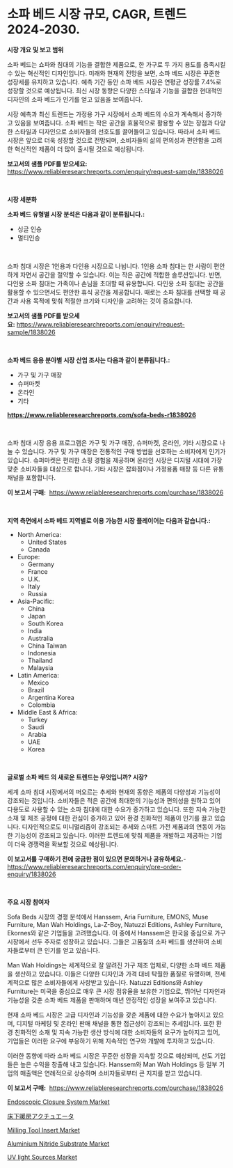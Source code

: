 <p><h1>소파 베드 시장 규모, CAGR, 트렌드 2024-2030.</h1></p><p><strong>시장 개요 및 보고 범위</strong></p>
<p><p>소파 베드는 쇼파와 침대의 기능을 결합한 제품으로, 한 가구로 두 가지 용도를 충족시킬 수 있는 혁신적인 디자인입니다. 미래와 현재의 전망을 보면, 소파 베드 시장은 꾸준한 성장세를 유지하고 있습니다. 예측 기간 동안 소파 베드 시장은 연평균 성장률 7.4%로 성장할 것으로 예상됩니다. 최신 시장 동향은 다양한 스타일과 기능을 결합한 현대적인 디자인의 소파 베드가 인기를 얻고 있음을 보여줍니다.</p><p>시장 예측과 최신 트렌드는 가정용 가구 시장에서 소파 베드의 수요가 계속해서 증가하고 있음을 보여줍니다. 소파 베드는 작은 공간을 효율적으로 활용할 수 있는 장점과 다양한 스타일과 디자인으로 소비자들의 선호도를 끌어들이고 있습니다. 따라서 소파 베드 시장은 앞으로 더욱 성장할 것으로 전망되며, 소비자들의 삶의 편의성과 편안함을 고려한 혁신적인 제품이 더 많이 출시될 것으로 예상됩니다.</p></p>
<p><strong>보고서의 샘플 PDF를 받으세요:</strong> <a href="https://www.reliableresearchreports.com/enquiry/request-sample/1838026">https://www.reliableresearchreports.com/enquiry/request-sample/1838026</a></p>
<p>&nbsp;</p>
<p><strong>시장 세분화</strong></p>
<p><strong>소파 베드 유형별 시장 분석은 다음과 같이 분류됩니다.:</strong></p>
<p><ul><li>싱글 인승</li><li>멀티인승</li></ul></p>
<p>&nbsp;</p>
<p><p>소파 침대 시장은 1인용과 다인용 시장으로 나뉩니다. 1인용 소파 침대는 한 사람이 편안하게 자면서 공간을 절약할 수 있습니다. 이는 작은 공간에 적합한 솔루션입니다. 반면, 다인용 소파 침대는 가족이나 손님을 초대할 때 유용합니다. 다인용 소파 침대는 공간을 활용할 수 있으면서도 편안한 휴식 공간을 제공합니다. 때로는 소파 침대를 선택할 때 공간과 사용 목적에 맞춰 적절한 크기와 디자인을 고려하는 것이 중요합니다.</p></p>
<p><strong>보고서의 샘플 PDF를 받으세요:</strong>&nbsp;<a href="https://www.reliableresearchreports.com/enquiry/request-sample/1838026">https://www.reliableresearchreports.com/enquiry/request-sample/1838026</a></p>
<p>&nbsp;</p>
<p><strong> 소파 베드 응용 분야별 시장 산업 조사는 다음과 같이 분류됩니다.:</strong></p>
<p><ul><li>가구 및 가구 매장</li><li>슈퍼마켓</li><li>온라인</li><li>기타</li></ul></p>
<p><strong><a href="https://www.reliableresearchreports.com/sofa-beds-r1838026">https://www.reliableresearchreports.com/sofa-beds-r1838026</a></strong></p>
<p>&nbsp;</p>
<p><p>소파 침대 시장 응용 프로그램은 가구 및 가구 매장, 슈퍼마켓, 온라인, 기타 시장으로 나눌 수 있습니다. 가구 및 가구 매장은 전통적인 구매 방법을 선호하는 소비자에게 인기가 있습니다. 슈퍼마켓은 편리한 쇼핑 경험을 제공하며 온라인 시장은 디지털 시대에 가장 맞춘 소비자들을 대상으로 합니다. 기타 시장은 잡화점이나 가정용품 매장 등 다른 유통 채널을 포함합니다.</p></p>
<p><strong>이 보고서 구매:</strong>&nbsp; <a href="https://www.reliableresearchreports.com/purchase/1838026">https://www.reliableresearchreports.com/purchase/1838026</a></p>
<p>&nbsp;</p>
<p><strong>지역 측면에서 소파 베드 지역별로 이용 가능한 시장 플레이어는 다음과 같습니다.:</strong></p>
<p><ul>
    <li>
        North America:
        <ul>
            <li>United States</li>
            <li>Canada</li>
        </ul>
    </li>
    <li>
        Europe:
        <ul>
            <li>Germany</li>
            <li>France</li>
            <li>U.K.</li>
            <li>Italy</li>
            <li>Russia</li>
        </ul>
    </li>
    <li>
        Asia-Pacific:
        <ul>
            <li>China</li>
            <li>Japan</li>
            <li>South Korea</li>
            <li>India</li>
            <li>Australia</li>
            <li>China Taiwan</li>
            <li>Indonesia</li>
            <li>Thailand</li>
            <li>Malaysia</li>
        </ul>
    </li>
    <li>
        Latin America:
        <ul>
            <li>Mexico</li>
            <li>Brazil</li>
            <li>Argentina Korea</li>
            <li>Colombia</li>
        </ul>
    </li>
    <li>
        Middle East & Africa:
        <ul>
            <li>Turkey</li>
            <li>Saudi</li>
            <li>Arabia</li>
            <li>UAE</li>
            <li>Korea</li>
        </ul>
    </li>
    </ul></p>
<p>&nbsp;</p>
<p><strong>글로벌 소파 베드 의 새로운 트렌드는 무엇입니까? 시장?</strong></p>
<p><p>세계 소파 침대 시장에서의 떠오르는 추세와 현재의 동향은 제품의 다양성과 기능성이 강조되는 것입니다. 소비자들은 적은 공간에 최대한의 기능성과 편의성을 원하고 있어 다용도로 사용할 수 있는 소파 침대에 대한 수요가 증가하고 있습니다. 또한 지속 가능한 소재 및 제조 공정에 대한 관심이 증가하고 있어 환경 친화적인 제품이 인기를 끌고 있습니다. 디자인적으로도 미니멀리즘이 강조되는 추세와 스마트 가전 제품과의 연동이 가능한 기능성이 강조되고 있습니다. 이러한 트렌드에 맞춰 제품을 개발하고 제공하는 기업이 더욱 경쟁력을 확보할 것으로 예상됩니다.</p></p>
<p><strong>이 보고서를 구매하기 전에 궁금한 점이 있으면 문의하거나 공유하세요.</strong>- <a href="https://www.reliableresearchreports.com/enquiry/pre-order-enquiry/1838026">https://www.reliableresearchreports.com/enquiry/pre-order-enquiry/1838026</a></p>
<p>&nbsp;</p>
<p><strong>주요 시장 참여자</strong></p>
<p><p>Sofa Beds 시장의 경쟁 분석에서 Hanssem, Aria Furniture, EMONS, Muse Furniture, Man Wah Holdings, La-Z-Boy, Natuzzi Editions, Ashley Furniture, Ekornes와 같은 기업들을 고려했습니다. 이 중에서 Hanssem은 한국을 중심으로 가구 시장에서 선두 주자로 성장하고 있습니다. 그들은 고품질의 소파 베드를 생산하여 소비자들로부터 큰 인기를 얻고 있습니다.</p><p>Man Wah Holdings는 세계적으로 잘 알려진 가구 제조 업체로, 다양한 소파 베드 제품을 생산하고 있습니다. 이들은 다양한 디자인과 가격 대비 탁월한 품질로 유명하며, 전세계적으로 많은 소비자들에게 사랑받고 있습니다. Natuzzi Editions와 Ashley Furniture는 미국을 중심으로 매우 큰 시장 점유율을 보유한 기업으로, 뛰어난 디자인과 기능성을 갖춘 소파 베드 제품을 판매하며 매년 안정적인 성장을 보여주고 있습니다.</p><p>현재 소파 베드 시장은 고급 디자인과 기능성을 갖춘 제품에 대한 수요가 높아지고 있으며, 디지털 마케팅 및 온라인 판매 채널을 통한 접근성이 강조되는 추세입니다. 또한 환경 친화적인 소재 및 지속 가능한 생산 방식에 대한 소비자들의 요구가 높아지고 있어, 기업들은 이러한 요구에 부응하기 위해 지속적인 연구와 개발에 투자하고 있습니다.</p><p>이러한 동향에 따라 소파 베드 시장은 꾸준한 성장을 지속할 것으로 예상되며, 선도 기업들은 높은 수익을 창출해 내고 있습니다. Hanssem와 Man Wah Holdings 등 일부 기업의 매출액은 연례적으로 상승하며 소비자들로부터 큰 지지를 받고 있습니다.</p></p>
<p><strong>이 보고서 구매:</strong>&nbsp;&nbsp;<a href="https://www.reliableresearchreports.com/purchase/1838026">https://www.reliableresearchreports.com/purchase/1838026</a></p>
<p><p><a href="https://github.com/biheemgalvinlouises6hokrh3h/Market-Research-Report-List-2/blob/main/endoscopic-closure-system-market.md">Endoscopic Closure System Market</a></p><p><a href="https://github.com/zoetazuur/Market-Research-Report-List-1/blob/main/596675223393.md">床下暖房アクチュエータ</a></p><p><a href="https://view.publitas.com/reportprime-1/milling-tool-insert-market-insights-into-market-cagr-market-trends-and-growth-strategies/">Milling Tool Insert Market</a></p><p><a href="https://www.linkedin.com/pulse/aluminium-nitride-substrate-market-analysis-examines-its-scope-u4zle?trackingId=CDYlt1wWVjLDn88Sa08xEQ%3D%3D">Aluminium Nitride Substrate Market</a></p><p><a href="https://rainy-horn-d69.notion.site/UV-light-Sources-Market-Insights-into-Market-CAGR-Market-Trends-and-Growth-Strategies-64085e483003449ea6f0dd8de4c43a24">UV light Sources Market</a></p></p>